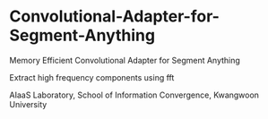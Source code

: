 # Convolutional-Adapter-for-Segment-Anything

Memory Efficient Convolutional Adapter for Segment Anything

Extract high frequency components using fft 

AIaaS Laboratory, School of Information Convergence, Kwangwoon University